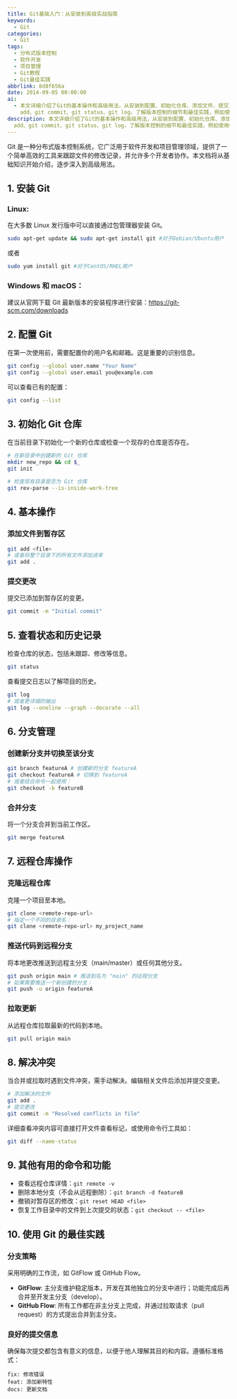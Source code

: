 ```yaml
---
title: Git基础入门：从安装到高级实战指南
keywords:
  - Git
categories:
  - Git
tags:
  - 分布式版本控制
  - 软件开发
  - 项目管理
  - Git教程
  - Git最佳实践
abbrlink: 8d8f656a
date: 2014-09-05 00:00:00
ai:
  - 本文详细介绍了Git的基本操作和高级用法，从安装到配置、初始化仓库、添加文件、提交更改、查看状态和历史记录、分支管理、远程仓库操作、解决冲突以及最佳实践。主要内容包括如何在Linux系统上安装Git，配置用户名和邮箱，如何创建新分支与合并，掌握基础命令如git
    add、git commit、git status、git log，了解版本控制的细节和最佳实践，例如使用GitFlow或GitHub Flow工作流策略，确保每次提交都有意义的详细信息。
description: 本文详细介绍了Git的基本操作和高级用法，从安装到配置、初始化仓库、添加文件、提交更改、查看状态和历史记录、分支管理、远程仓库操作、解决冲突以及最佳实践。主要内容包括如何在Linux系统上安装Git，配置用户名和邮箱，如何创建新分支与合并，掌握基础命令如git
  add、git commit、git status、git log，了解版本控制的细节和最佳实践，例如使用GitFlow或GitHub Flow工作流策略，确保每次提交都有意义的详细信息。
---
```


Git 是一种分布式版本控制系统，它广泛用于软件开发和项目管理领域，提供了一个简单高效的工具来跟踪文件的修改记录，并允许多个开发者协作。本文档将从基础知识开始介绍，逐步深入到高级用法。

## 1. 安装 Git

### Linux:

在大多数 Linux 发行版中可以直接通过包管理器安装 Git。

```bash
sudo apt-get update && sudo apt-get install git #对于Debian/Ubuntu用户
```

或者

```bash
sudo yum install git #对于CentOS/RHEL用户
```

### Windows 和 macOS：

建议从官网下载 Git 最新版本的安装程序进行安装：https://git-scm.com/downloads

## 2. 配置 Git

在第一次使用前，需要配置你的用户名和邮箱。这是重要的识别信息。

```bash
git config --global user.name "Your Name"
git config --global user.email you@example.com
```

可以查看已有的配置：

```bash
git config --list
```

## 3. 初始化 Git 仓库

在当前目录下初始化一个新的仓库或检查一个现存的仓库是否存在。

```bash
# 在新目录中创建新的 Git 仓库
mkdir new_repo && cd $_
git init

# 检查现有目录是否为 Git 仓库
git rev-parse --is-inside-work-tree
```

## 4. 基本操作

### 添加文件到暂存区

```bash
git add <file>
# 或者将整个目录下的所有文件添加进来
git add .
```

### 提交更改

提交已添加到暂存区的变更。

```bash
git commit -m "Initial commit"
```

## 5. 查看状态和历史记录

检查仓库的状态，包括未跟踪、修改等信息。

```bash
git status
```

查看提交日志以了解项目的历史。

```bash
git log
# 或者更详细的输出
git log --oneline --graph --decorate --all
```

## 6. 分支管理

### 创建新分支并切换至该分支

```bash
git branch featureA # 创建新的分支 featureA
git checkout featureA # 切换到 featureA
# 或者结合命令一起使用：
git checkout -b featureB
```

### 合并分支

将一个分支合并到当前工作区。

```bash
git merge featureA
```

## 7. 远程仓库操作

### 克隆远程仓库

克隆一个项目至本地。

```bash
git clone <remote-repo-url>
# 指定一个不同的目录名：
git clone <remote-repo-url> my_project_name
```

### 推送代码到远程分支

将本地更改推送到远程主分支（main/master）或任何其他分支。

```bash
git push origin main # 推送到名为 "main" 的远程分支
# 如果需要推送一个新创建的分支：
git push -u origin featureA
```

### 拉取更新

从远程仓库拉取最新的代码到本地。

```bash
git pull origin main
```

## 8. 解决冲突

当合并或拉取时遇到文件冲突，需手动解决。编辑相关文件后添加并提交变更。

```bash
# 添加解决的文件
git add .
# 提交更改
git commit -m "Resolved conflicts in file"
```

详细查看冲突内容可直接打开文件查看标记，或使用命令行工具如：

```bash
git diff --name-status
```

## 9. 其他有用的命令和功能

- 查看远程仓库详情：`git remote -v`
- 删除本地分支（不会从远程删除）：`git branch -d featureB`
- 撤销对暂存区的修改：`git reset HEAD <file>`
- 恢复工作目录中的文件到上次提交的状态：`git checkout -- <file>`

## 10. 使用 Git 的最佳实践

### 分支策略

采用明确的工作流，如 GitFlow 或 GitHub Flow。

- **GitFlow**: 主分支维护稳定版本，开发在其他独立的分支中进行；功能完成后再合并至开发主分支（develop）。
- **GitHub Flow**: 所有工作都在非主分支上完成，并通过拉取请求（pull request）的方式提出合并到主分支。

### 良好的提交信息

确保每次提交都包含有意义的信息，以便于他人理解其目的和内容。遵循标准格式：

```
fix: 修改错误
feat: 添加新特性
docs: 更新文档
```
